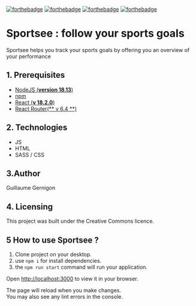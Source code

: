 [![forthebadge](https://forthebadge.com/images/badges/made-with-javascript.svg)](https://forthebadge.com) [![forthebadge](https://forthebadge.com/images/badges/uses-html.svg)](https://forthebadge.com) [![forthebadge](https://forthebadge.com/images/badges/cc-0.svg)](https://forthebadge.com) [![forthebadge](https://forthebadge.com/images/badges/uses-css.svg)](https://forthebadge.com)

# Sportsee : follow your sports goals

Sportsee helps you track your sports goals by offering you an overview of your performance

## 1. Prerequisites

- [NodeJS (**version 18.13**)](https://nodejs.org/en/)
- [npm](https://www.npmjs.com/)
- [React (**v 18.2.0**)](https://fr.reactjs.org/)
- [React Router(** v 6.4 **)](https://reactrouter.com/en/main)

## 2. Technologies

- JS
- HTML
- SASS / CSS

## 3.Author

Guillaume Gernigon

## 4. Licensing

This project was built under the Creative Commons licence.

## 5 How to use Sportsee ?

1. Clone project on your desktop.
2. use `npm i` for install dependencies.
3. the `npm run start` command will run your application.

Open [http://localhost:3000](http://localhost:3000) to view it in your browser.

The page will reload when you make changes.\
You may also see any lint errors in the console.
